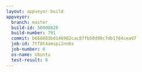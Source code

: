 ```yaml
---
layout: appveyor-build
appveyor:
  branch: master
  build-id: 50908820
  build-number: 791
  commit: b668083bd146902cac87fb50d90c7db1784cead7
  job-id: 7tf8t4amspi2nn6s
  job-number: 6
  os-name: Ubuntu
  test-result: 0
---
```

